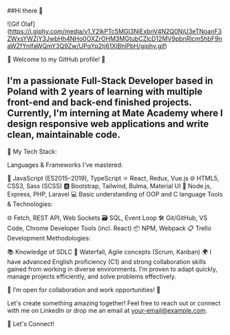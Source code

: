 ##Hi there 👋

![Gif Olaf]
(https://i.giphy.com/media/v1.Y2lkPTc5MGI3NjExbnV4N2Q0NjU3eTNoanF3ZWxsYWZjY3JwbHh4NHo0OXZrOHM3MGtubCZlcD12MV9pbnRlcm5hbF9naWZfYnlfaWQmY3Q9Zw/UPqYp2tj61XlBhlPbH/giphy.gif)

🎉 Welcome to my GitHub profile! 🎉

## I'm a passionate Full-Stack Developer based in Poland with 2 years of learning with multiple front-end and back-end finished projects. Currently, I'm interning at Mate Academy where I design responsive web applications and write clean, maintainable code.

🔧 My Tech Stack:

Languages & Frameworks I've mastered:

🌟 JavaScript (ES2015–2019), TypeScript
⚛️ React, Redux, Vue.js
🌐 HTML5, CSS3, Sass (SCSS)
🅱️ Bootstrap, Tailwind, Bulma, Material UI
🚀 Node.js, Express, PHP, Laravel
💻 Basic understanding of OOP and C language
Tools & Technologies:

🌐 Fetch, REST API, Web Sockets
🗃️ SQL, Event Loop
🛠️ Git/GitHub, VS Code, Chrome Developer Tools (incl. React)
📦 NPM, Webpack
📋 Trello
Development Methodologies:

📚 Knowledge of SDLC
🌊 Waterfall, Agile concepts (Scrum, Kanban)
🌍 I have advanced English proficiency (C1) and strong collaboration skills gained from working in diverse environments. I’m proven to adapt quickly, manage projects efficiently, and solve problems effectively.

🚀 I’m open for collaboration and work opportunities! 🚀

Let's create something amazing together! Feel free to reach out or connect with me on LinkedIn or drop me an email at your-email@example.com.

💬 Let's Connect!
